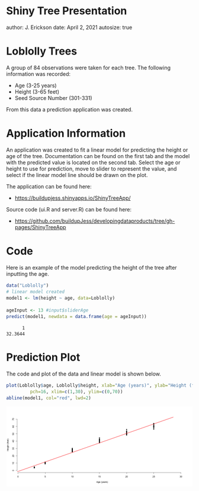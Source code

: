 Shiny Tree Presentation
========================================================
author: J. Erickson
date: April 2, 2021
autosize: true

Loblolly Trees
========================================================

A group of 84 observations were taken for each tree. The
following information was recorded:

- Age (3-25 years)
- Height (3-65 feet)
- Seed Source Number (301-331)

From this data a prediction application was created.

Application Information
========================================================

An application was created to fit a linear model for predicting
the height or age of the tree. Documentation can be found on
the first tab and the model with the predicted value is 
located on the second tab. Select the age or height to use 
for prediction, move to slider to represent the value, and
select if the linear model line should be drawn on the plot.

The application can be found here:
- https://buildupjess.shinyapps.io/ShinyTreeApp/

Source code (ui.R and server.R) can be found here:
- https://github.com/buildupJess/developingdataproducts/tree/gh-pages/ShinyTreeApp

Code
========================================================

Here is an example of the model predicting the height of the
tree after inputting the age.


```r
data("Loblolly")
# linear model created
model1 <- lm(height ~ age, data=Loblolly)

ageInput <- 13 #input$sliderAge
predict(model1, newdata = data.frame(age = ageInput))
```

```
      1 
32.3644 
```

Prediction Plot
========================================================

The code and plot of the data and linear model is shown below.


```r
plot(Loblolly$age, Loblolly$height, xlab="Age (years)", ylab="Height (feet)", bty="n", 
         pch=16, xlim=c(1,30), ylim=c(0,70))
abline(model1, col="red", lwd=2)
```

![plot of chunk plot](ShinyTreePres-figure/plot-1.png)
